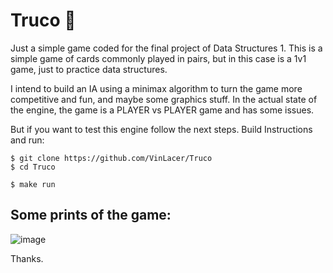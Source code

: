 # Truco 🎲

Just a simple game coded for the final project of Data Structures 1. This is a simple game of cards commonly played in pairs, but in this case is a 1v1 game, just to practice data structures.

I intend to build an IA using a minimax algorithm to turn the game more competitive and fun, and maybe some graphics stuff. In the actual state of the engine, the game is a PLAYER vs PLAYER game and has some issues.

But if you want to test this engine follow the next steps.
Build Instructions and run:
```
$ git clone https://github.com/VinLacer/Truco
$ cd Truco
```
```
$ make run
```

## Some prints of the game:

![image](https://user-images.githubusercontent.com/71742380/192006671-694513e3-b8c4-4e20-b3ba-8666642db88a.png)



Thanks.



